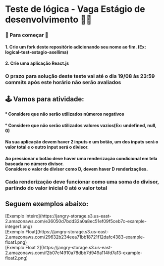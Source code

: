 # Teste de lógica - Vaga Estágio de desenvolvimento 👨‍💻
 
<h3> 🐒 Para começar 🦍 </h3>
<h4>1. Crie um fork deste repositório adicionando seu nome ao fim. (Ex: logical-test-estagio-axellima)</h4>
<h4>2. Crie uma aplicação React.js</h4>

<h3>O prazo para solução deste teste vai até o dia 19/08 às 23:59 commits após este horário não serão avaliados</h3>

<h2>🕹️ Vamos para atividade:</h2>

<h4>° Considere que não serão utilizados números negativos</h4>
<h4>° Considere que não serão utilizados valores vazios(Ex: undefined, null, 0)</h4>
<h4>
  Na sua aplicação devem haver 2 inputs e um botão, um dos inputs será o valor total e o outro input será o divisor.
</h4>
<h4>
  Ao pressionar o botão deve haver uma renderização condicional em tela baseada no número divisor.</br>
Considere o valor de divisor como D, devem haver D renderizações.</br>

</h4>
<h3>Cada renderização deve funcionar como uma soma do divisor, partindo do valor inicial 0 até o valor total</h3>
<h2>Seguem exemplos abaixo:</h2>
[Exemplo Inteiro](https://jangry-storage.s3.us-east-2.amazonaws.com/e36050d7bdd32a0a8ec51ef09f5ceb7c-example-integer1.png)
<br/>
[Exemplo Float](https://jangry-storage.s3.us-east-2.amazonaws.com/29632b234eea71bb18721f12dafc4383-example-float1.png)
<br/>
[Exemplo Float 2](https://jangry-storage.s3.us-east-2.amazonaws.com/f2b07cf4910a78dbb7d949a114fd7a13-example-float2.png)
